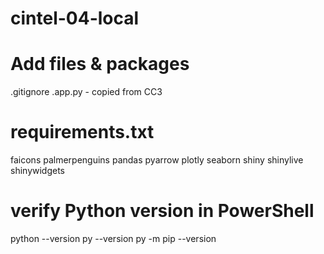 # cintel-04-local

# Add files & packages
.gitignore
.app.py - copied from CC3

# requirements.txt
faicons
palmerpenguins
pandas
pyarrow
plotly
seaborn
shiny
shinylive
shinywidgets

# verify Python version in PowerShell
python --version
py --version
py -m pip --version

